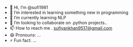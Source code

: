 - 👋 Hi, I’m @sufi1981
- 👀 I’m interested in learning something new in programming
- 🌱 I’m currently learning NLP
- 💞️ I’m looking to collaborate on .python projects..
- 📫 How to reach me . sufiyankhan9517@gmail.com
- 😄 Pronouns: ...
- ⚡ Fun fact: ...

<!---
sufi1981/sufi1981 is a ✨ special ✨ repository because its `README.md` (this file) appears on your GitHub profile.
You can click the Preview link to take a look at your changes.
--->
